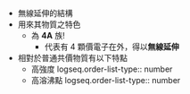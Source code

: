 - 無線延伸的結構
- 用來其物質之特色
	- 為 **4A** 族!
		- 代表有 4 顆價電子在外，得以**無線延伸**
- 相對於普通共價物質有以下特點
	- 高強度
	  logseq.order-list-type:: number
	- 高溶沸點
	  logseq.order-list-type:: number